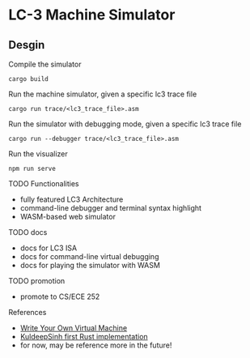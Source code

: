 # LC-3 Machine Simulator

## Desgin

Compile the simulator
```
cargo build
```

Run the machine simulator, given a specific lc3 trace file
```
cargo run trace/<lc3_trace_file>.asm
```

Run the simulator with debugging mode, given a specific lc3 trace file
```
cargo run --debugger trace/<lc3_trace_file>.asm
```

Run the visualizer
```
npm run serve
```

TODO Functionalities <br />
* fully featured LC3 Architecture
* command-line debugger and terminal syntax highlight
* WASM-based web simulator

TODO docs 
* docs for LC3 ISA
* docs for command-line virtual debugging
* docs for playing the simulator with WASM

TODO promotion
* promote to CS/ECE 252

References <br />
* [Write Your Own Virtual Machine](https://justinmeiners.github.io/lc3-vm/#1:16)
* [KuldeepSinh first Rust implementation](https://github.com/KuldeepSinh/lc3_vm)
* for now, may be reference more in the future!